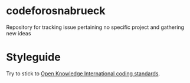 # codeforosnabrueck
Repository for tracking issue pertaining no specific project and gathering new ideas

# Styleguide
Try to stick to [Open Knowledge International coding standards](https://github.com/okfn/coding-standards).
